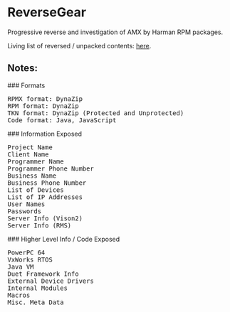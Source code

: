 # ReverseGear
Progressive reverse and investigation of AMX by Harman RPM packages.

Living list of reversed / unpacked contents: [here](https://github.com/joshaxey/ReverseGear/blob/master/rpmx_reverse/rpmx_contents_full/README.md "Here!").

## Notes:
<p>
### Formats
<pre>
RPMX format: DynaZip
RPM format: DynaZip
TKN format: DynaZip (Protected and Unprotected)
Code format: Java, JavaScript
</pre>
<p>
### Information Exposed
<pre>
Project Name
Client Name
Programmer Name
Programmer Phone Number
Business Name
Business Phone Number
List of Devices
List of IP Addresses
User Names
Passwords
Server Info (Vison2)
Server Info (RMS)
</pre>
<p>
### Higher Level Info / Code Exposed
<pre>
PowerPC 64
VxWorks RTOS
Java VM
Duet Framework Info
External Device Drivers
Internal Modules
Macros
Misc. Meta Data
</pre>
